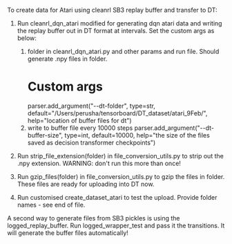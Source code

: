 To create data for Atari using cleanrl SB3 replay buffer and transfer to DT: 

1. Run cleanrl_dqn_atari modified for generating dqn atari data and writing the replay buffer out in DT format at intervals. Set the custom args as below: 
   1. folder in cleanrl_dqn_atari.py and other params and run file. Should generate .npy files in folder.
      # Custom args
      parser.add_argument("--dt-folder", type=str, default="/Users/perusha/tensorboard/DT_dataset/atari_9Feb/",
      help="location of buffer files for dt")
   2. write to buffer file every 10000 steps
      parser.add_argument("--dt-buffer-size", type=int, default=10000,
      help="the size of the files saved as decision transformer checkpoints")

2. Run strip_file_extension(folder) in file_conversion_utils.py to strip out the .npy extension. WARNING: don't run this more than once! 
3. Run gzip_files(folder) in file_conversion_utils.py to gzip the files in folder. These files are ready for uploading into DT now. 
4. Run customised create_dataset_atari to test the upload. Provide folder names - see end of file.


A second way to generate files from SB3 pickles is using the logged_replay_buffer. 
Run logged_wrapper_test and pass it the transitions. It will generate the buffer files automatically!
